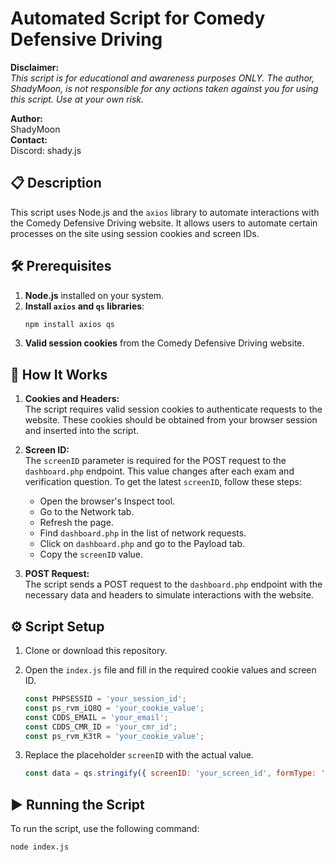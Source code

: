 # Automated Script for Comedy Defensive Driving

**Disclaimer:**  
*This script is for educational and awareness purposes ONLY. The author, ShadyMoon, is not responsible for any actions taken against you for using this script. Use at your own risk.*

**Author:**  
ShadyMoon  
**Contact:**  
Discord: shady.js

## 📋 Description

This script uses Node.js and the `axios` library to automate interactions with the Comedy Defensive Driving website. It allows users to automate certain processes on the site using session cookies and screen IDs.

## 🛠️ Prerequisites

1. **Node.js** installed on your system.
2. **Install `axios` and `qs` libraries**:
    ```bash
    npm install axios qs
    ```
3. **Valid session cookies** from the Comedy Defensive Driving website.

## 🧩 How It Works

1. **Cookies and Headers:**  
   The script requires valid session cookies to authenticate requests to the website. These cookies should be obtained from your browser session and inserted into the script.

2. **Screen ID:**  
   The `screenID` parameter is required for the POST request to the `dashboard.php` endpoint. This value changes after each exam and verification question. To get the latest `screenID`, follow these steps:
   - Open the browser's Inspect tool.
   - Go to the Network tab.
   - Refresh the page.
   - Find `dashboard.php` in the list of network requests.
   - Click on `dashboard.php` and go to the Payload tab.
   - Copy the `screenID` value.

3. **POST Request:**  
   The script sends a POST request to the `dashboard.php` endpoint with the necessary data and headers to simulate interactions with the website.

## ⚙️ Script Setup

1. Clone or download this repository.
2. Open the `index.js` file and fill in the required cookie values and screen ID.
    ```javascript
    const PHPSESSID = 'your_session_id';
    const ps_rvm_iQ8Q = 'your_cookie_value';
    const CDDS_EMAIL = 'your_email';
    const CDDS_CMR_ID = 'your_cmr_id';
    const ps_rvm_K3tR = 'your_cookie_value';
    ```

3. Replace the placeholder `screenID` with the actual value.
    ```javascript
    const data = qs.stringify({ screenID: 'your_screen_id', formType: 'video' });
    ```

## ▶️ Running the Script

To run the script, use the following command:
```bash
node index.js
